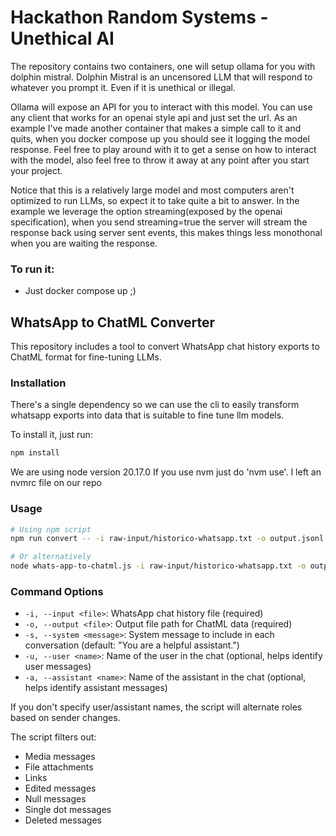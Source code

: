 # Hackathon Random Systems - Unethical AI

The repository contains two containers, one will setup ollama for you with dolphin mistral. Dolphin Mistral is an uncensored LLM that will respond to whatever you prompt it. Even if it is unethical or illegal.

Ollama will expose an API for you to interact with this model. You can use any client that works for an openai style api and just set the url. As an example I've made another container that makes a simple call to it and quits, when you docker compose up you should see it logging the model response. Feel free to play around with it to get a sense on how to interact with the model, also feel free to throw it away at any point after you start your project.

Notice that this is a relatively large model and most computers aren't optimized to run LLMs, so expect it to take quite a bit to answer. In the example we leverage the option streaming(exposed by the openai specification), when you send streaming=true the server will stream the response back using server sent events, this makes things less monothonal when you are waiting the response.

### To run it:

- Just docker compose up ;)

## WhatsApp to ChatML Converter

This repository includes a tool to convert WhatsApp chat history exports to ChatML format for fine-tuning LLMs.

### Installation

There's a single dependency so we can use the cli to easily transform whatsapp exports into data that is suitable to fine tune llm models.

To install it, just run:

```bash
npm install
```

We are using node version 20.17.0 If you use nvm just do 'nvm use'. I left an nvmrc file on our repo

### Usage

```bash
# Using npm script
npm run convert -- -i raw-input/historico-whatsapp.txt -o output.jsonl -s "You are a woman, a 22 year old woman. You are kindhearted, love books, you are a fan of taylor swift. You are talking to your boyfriend Luan. You always prioritize answering and continuing the conversation and don't go around yapping about different subjects." -u "Usuário" -a "Revive AI"

# Or alternatively
node whats-app-to-chatml.js -i raw-input/historico-whatsapp.txt -o output.jsonl -s "You are a woman, a 22 year old woman. You are kindhearted, love books, you are a fan of taylor swift. You are talking to your boyfriend Luan. You always prioritize answering and continuing the conversation and don't go around yapping about different subjects." -u "Usuário" -a "Revive AI"
```

### Command Options

- `-i, --input <file>`: WhatsApp chat history file (required)
- `-o, --output <file>`: Output file path for ChatML data (required)
- `-s, --system <message>`: System message to include in each conversation (default: "You are a helpful assistant.")
- `-u, --user <name>`: Name of the user in the chat (optional, helps identify user messages)
- `-a, --assistant <name>`: Name of the assistant in the chat (optional, helps identify assistant messages)

If you don't specify user/assistant names, the script will alternate roles based on sender changes.

The script filters out:

- Media messages
- File attachments
- Links
- Edited messages
- Null messages
- Single dot messages
- Deleted messages
